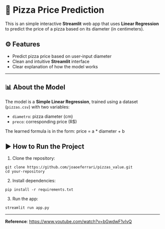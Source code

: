 # 🍕 Pizza Price Prediction

This is an simple interactive **Streamlit** web app that uses **Linear Regression** to predict the price of a pizza based on its diameter (in centimeters).

## ⚙ Features

- Predict pizza price based on user-input diameter
- Clean and intuitive **Streamlit** interface
- Clear explanation of how the model works

---

## 📊 About the Model

The model is a **Simple Linear Regression**, trained using a dataset (`pizzas.csv`) with two variables:

- `diametro`: pizza diameter (cm)
- `preco`: corresponding price (R$)

The learned formula is in the form:
price = a * diameter + b

## ▶️ How to Run the Project

1. Clone the repository:
```
git clone https://github.com/joaoeferrari/pizzas_value.git
cd your-repository
```
2. Install dependencies:
```
pip install -r requirements.txt
```
3. Run the app:
```
streamlit run app.py
```
---
**Reference**: https://www.youtube.com/watch?v=bGwdwF1vlvQ
